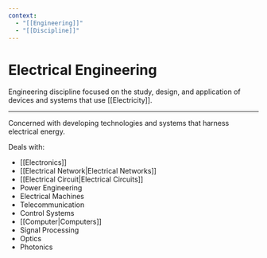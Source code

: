 ```yaml
---
context:
  - "[[Engineering]]"
  - "[[Discipline]]"
---
```


# Electrical Engineering

Engineering discipline focused on the study, design, and application of devices and systems that use [[Electricity]].

---

Concerned with developing technologies and systems that harness electrical energy.

Deals with:

- [[Electronics]]
- [[Electrical Network|Electrical Networks]]
- [[Electrical Circuit|Electrical Circuits]]
- Power Engineering
- Electrical Machines
- Telecommunication
- Control Systems
- [[Computer|Computers]]
- Signal Processing
- Optics
- Photonics
